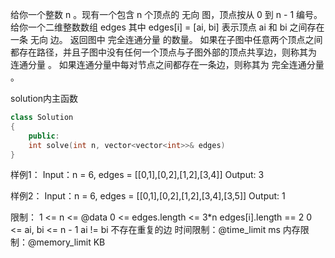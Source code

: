 给你一个整数 n 。现有一个包含 n 个顶点的 无向 图，顶点按从 0 到 n - 1 编号。给你一个二维整数数组 edges 其中 edges[i] = [ai, bi] 表示顶点 ai 和 bi 之间存在一条 无向 边。
返回图中 完全连通分量 的数量。
如果在子图中任意两个顶点之间都存在路径，并且子图中没有任何一个顶点与子图外部的顶点共享边，则称其为 连通分量 。
如果连通分量中每对节点之间都存在一条边，则称其为 完全连通分量 。

solution内主函数
```cpp
class Solution
{
    public:
    int solve(int n, vector<vector<int>>& edges)
}
```

样例1：
Input：n = 6, edges = [[0,1],[0,2],[1,2],[3,4]]
Output: 3

样例2：
Input：n = 6, edges = [[0,1],[0,2],[1,2],[3,4],[3,5]]
Output: 1

限制：
1 <= n <= @data
0 <= edges.length <= 3*n
edges[i].length == 2
0 <= ai, bi <= n - 1
ai != bi
不存在重复的边
时间限制：@time_limit ms
内存限制：@memory_limit KB
